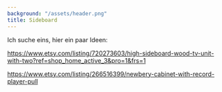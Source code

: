 ```yaml
---
background: "/assets/header.png"
title: Sideboard
---
```


Ich suche eins, hier ein paar Ideen:

<https://www.etsy.com/listing/720273603/high-sideboard-wood-tv-unit-with-two?ref=shop_home_active_3&pro=1&frs=1>

<https://www.etsy.com/listing/266516399/newbery-cabinet-with-record-player-pull>